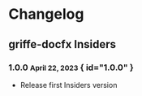 # Changelog

## griffe-docfx Insiders

### 1.0.0 <small>April 22, 2023</small> { id="1.0.0" }

- Release first Insiders version
